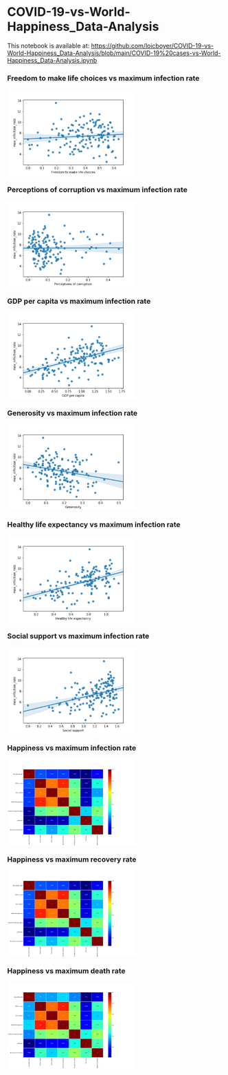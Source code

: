 # COVID-19-vs-World-Happiness_Data-Analysis


This notebook is available at: https://github.com/loicboyer/COVID-19-vs-World-Happiness_Data-Analysis/blob/main/COVID-19%20cases-vs-World-Happiness_Data-Analysis.ipynb


### Freedom to make life choices vs maximum infection rate
<img src="https://github.com/loicboyer/COVID-19-vs-World-Happiness_Data-Analysis/blob/main/img/FreedomConfirmed.png" width=300, align="center">



### Perceptions of corruption vs maximum infection rate
<img src="https://raw.githubusercontent.com/loicboyer/COVID-19-vs-World-Happiness_Data-Analysis/main/img/CorruptionConfirmed.png" width=300, align="center">



### GDP per capita vs maximum infection rate
<img src="https://github.com/loicboyer/COVID-19-vs-World-Happiness_Data-Analysis/blob/main/img/GDPConfirmed.png" width=300, align="center">



### Generosity vs maximum infection rate
<img src="https://github.com/loicboyer/COVID-19-vs-World-Happiness_Data-Analysis/blob/main/img/GenerosityConfirmed.png" width=300, align="center">



### Healthy life expectancy vs maximum infection rate
<img src="https://github.com/loicboyer/COVID-19-vs-World-Happiness_Data-Analysis/blob/main/img/LifeConfirmed.png" width=300, align="center">



### Social support vs maximum infection rate
<img src="https://github.com/loicboyer/COVID-19-vs-World-Happiness_Data-Analysis/blob/main/img/SocialConfirmed.png" width=300, align="center">



### Happiness vs maximum infection rate 
<img src="https://github.com/loicboyer/COVID-19-vs-World-Happiness_Data-Analysis/blob/main/img/heatmapconfirmed.png" width=300, align="center">



### Happiness vs maximum recovery rate
<img src="https://github.com/loicboyer/COVID-19-vs-World-Happiness_Data-Analysis/blob/main/img/heatmaprecoveries.png" width=300, align="center">



### Happiness vs maximum death rate
<img src="https://github.com/loicboyer/COVID-19-vs-World-Happiness_Data-Analysis/blob/main/img/heatmapdeaths.png" width=300, align="center">
